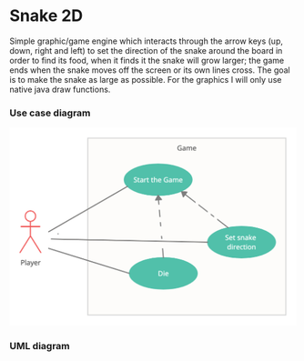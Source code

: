 # Snake 2D

Simple graphic/game engine which interacts through the arrow keys (up, down, right and left) to set the direction of 
the snake around the board in order to find its food, when it finds it the snake will grow larger; the game ends when 
the snake moves off the screen or its own lines cross. The goal is to make the snake as large
as possible. 
For the graphics I will only use native java draw functions.

### Use case diagram
![Alt UseCaseDiagram](images/Snake2DUseCase.png "Title")

### UML diagram